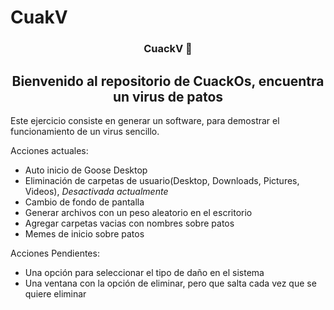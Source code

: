# CuakV

<p align="center" width="300">
   <h3 align="center">CuackV 🦆</h3>
   <h2 align="center">Bienvenido al repositorio de CuackOs, encuentra un virus de patos</h2>
</p>

Este ejercicio consiste en generar un software, para demostrar el funcionamiento de un virus sencillo.

Acciones actuales:
- Auto inicio de Goose Desktop
- Eliminación de carpetas de usuario(Desktop, Downloads, Pictures, Videos), *Desactivada actualmente*
- Cambio de fondo de pantalla
- Generar archivos con un peso aleatorio en el escritorio
- Agregar carpetas vacias con nombres sobre patos
- Memes de inicio sobre patos 


Acciones Pendientes: 
- Una opción para seleccionar el tipo de daño en el sistema
- Una ventana con la opción de eliminar, pero que salta cada vez que se quiere eliminar


